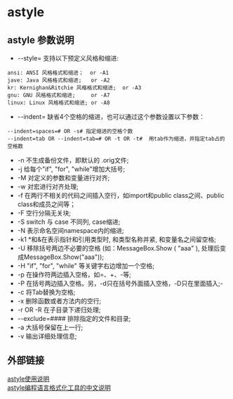 # astyle

## astyle 参数说明
* --style= 支持以下预定义风格和缩进:
```
ansi: ANSI 风格格式和缩进；  or -A1
jave: Java 风格格式和缩进;   or -A2
kr: Kernighan&Ritchie 风格格式和缩进;  or -A3
gnu: GNU 风格格式和缩进;     or -A7
linux: Linux 风格格式和缩进; or -A8
```
* --indent=  缺省4个空格的缩进，也可以通过这个参数设置以下参数：
```
--indent=spaces=# OR -s# 指定缩进的空格个数
--indent=tab OR --indent=tab=# OR -t OR -t#  用tab作为缩进，并指定tab占的空格数
```
* -n 不生成备份文件，即默认的 .orig文件;
* -j 给每个"if", "for", "while"增加大括号;
* -M 对定义的参数和变量进行对齐;
* -w 对宏进行对齐处理;
* -f 在两行不相关的代码之间插入空行，如import和public class之间、public class和成员之间等；
* -F 空行分隔无关块;
* -S switch 与 case 不同列, case缩进;
* -N 表示命名空间namespace内的缩进;
* -k1 *和&在表示指针和引用类型时, 和类型名称并紧, 和变量名之间留空格;
* -U 移除括号两边不必要的空格 (如：MessageBox.Show ( "aaa" ), 处理后变成MessageBox.Show("aaa"));
* -H "if", "for", "while" 等关键字右边增加一个空格;
* -p 在操作符两边插入空格，如=、+、-等;
* -P 在括号两边插入空格。另，-d只在括号外面插入空格，-D只在里面插入;-
* -c 将Tab替换为空格;
* -x 删除函数或者方法内的空行;
* -r OR -R 在子目录下递归处理;
* --exclude=####  排除指定的文件和目录;
* -a 大括号保留在上一行;
* -v 输出详细处理信息;

## 外部链接
[astyle使用说明](https://www.cnblogs.com/jiangxinnju/p/4908575.html)  
[astyle编程语言格式化工具的中文说明](https://www.cnblogs.com/RioTian/p/14771895.html)





